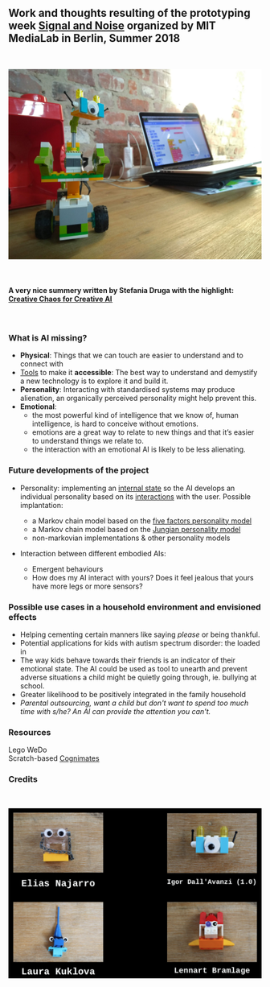 ## Work and thoughts resulting of the prototyping week [Signal and Noise](https://www.media.mit.edu/events/mlberlin-signalandnoise/) organized by MIT MediaLab in Berlin, Summer 2018    
&nbsp;

<p align="center"> 
<img src="https://github.com/AjarAilerons/Embodied_AI/blob/master/images/igor.jpg" width="600">
</p>

&nbsp;

#### A very nice summery written by Stefania Druga with the highlight: [Creative Chaos for Creative AI ](https://blog.goodaudience.com/creative-chaos-for-creative-ai-mit-media-lab-berlin-737579895ccf)  
  
&nbsp;
  
### What is AI missing?

* **Physical**: Things that we can touch are easier to understand and to connect with
* [Tools](http://cognimates.me) to make it **accessible**: The best way to understand and demystify a new technology is to explore it and build it.
* **Personality**: Interacting with standardised systems may produce alienation, an organically perceived personality might help prevent this. 
* **Emotional**:
  * the most powerful kind of intelligence that we know of, human intelligence, is hard to conceive without emotions. 
  * emotions are a great way to relate to new things and that it’s easier to understand things we relate to.
  * the interaction with an emotional AI is likely to be less alienating.
  

### Future developments of the project

* Personality: implementing an [internal state](https://en.wikipedia.org/wiki/Finite-state_machine) so the AI develops an individual personality based on its [interactions](https://en.wikipedia.org/wiki/Reinforcement_learning) with the user. Possible implantation: 
  * a Markov chain model based on the [five factors personality model](https://www.hindawi.com/journals/mpe/2013/132735/)
  * a Markov chain model based on the [Jungian personality model](http://ceur-ws.org/Vol-1680/paper7.pdf)
  * non-markovian implementations & other personality models

* Interaction between different embodied AIs:
  * Emergent behaviours
  * How does my AI interact with yours? Does it feel jealous that yours have more legs or more sensors?



### Possible use cases in a household environment and envisioned effects

* Helping cementing certain manners like saying *please* or being thankful.
* Potential applications for kids with autism spectrum disorder: the loaded in 
* The way kids behave towards their friends is an indicator of their emotional state. The AI could be used as tool to unearth and prevent adverse situations a child might be quietly going through, ie. bullying at school.
* Greater likelihood to be positively integrated in the family household
* *Parental outsourcing, want a child but don't want to spend too much time with s/he? An AI can provide the attention you can't.*


### Resources

Lego WeDo  
Scratch-based [Cognimates](cognimates.me)  



### Credits

&nbsp;

<p align="center"> 
<img src="https://github.com/AjarAilerons/Embodied_AI/blob/master/images/photos.png" width="600">
</p>

&nbsp;


